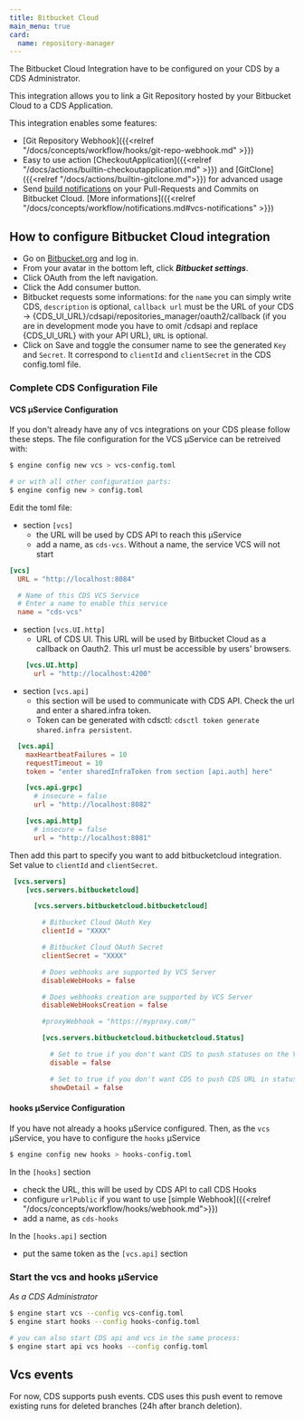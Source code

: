 ```yaml
---
title: Bitbucket Cloud
main_menu: true
card: 
  name: repository-manager
---
```


The Bitbucket Cloud Integration have to be configured on your CDS by a CDS Administrator.

This integration allows you to link a Git Repository hosted by your Bitbucket Cloud
to a CDS Application.

This integration enables some features:

 - [Git Repository Webhook]({{<relref "/docs/concepts/workflow/hooks/git-repo-webhook.md" >}})
 - Easy to use action [CheckoutApplication]({{<relref "/docs/actions/builtin-checkoutapplication.md" >}}) and [GitClone]({{<relref "/docs/actions/builtin-gitclone.md">}}) for advanced usage
 - Send [build notifications](https://confluence.atlassian.com/bitbucket/check-build-status-in-a-pull-request-945541505.html) on your Pull-Requests and Commits on Bitbucket Cloud. [More informations]({{<relref "/docs/concepts/workflow/notifications.md#vcs-notifications" >}})

## How to configure Bitbucket Cloud integration

+ Go on [Bitbucket.org](https://bitbucket.org/dashboard/overview) and log in.
+ From your avatar in the bottom left, click ***Bitbucket settings***.
+ Click OAuth from the left navigation.
+ Click the Add consumer button.
+ Bitbucket requests some informations: for the `name` you can simply write CDS, `description` is optional, `callback url` must be the URL of your CDS -> {CDS_UI_URL}/cdsapi/repositories_manager/oauth2/callback (if you are in development mode you have to omit /cdsapi and replace {CDS_UI_URL} with your API URL), `URL` is optional.
+ Click on Save and toggle the consumer name to see the generated `Key` and `Secret`. It correspond to `clientId` and `clientSecret` in the CDS config.toml file.

### Complete CDS Configuration File

#### VCS µService Configuration

If you don't already have any of vcs integrations on your CDS please follow these steps. The file configuration for the VCS µService can be retreived with:

```bash
$ engine config new vcs > vcs-config.toml

# or with all other configuration parts:
$ engine config new > config.toml
```

Edit the toml file:

- section `[vcs]`
  - the URL will be used by CDS API to reach this µService
  - add a name, as `cds-vcs`. Without a name, the service VCS will not start
  
```toml
[vcs]
  URL = "http://localhost:8084"

  # Name of this CDS VCS Service
  # Enter a name to enable this service
  name = "cds-vcs"
```

- section `[vcs.UI.http]`
  - URL of CDS UI. This URL will be used by Bitbucket Cloud as a callback on Oauth2. This url must be accessible by users' browsers.
  
```toml
    [vcs.UI.http]
      url = "http://localhost:4200"
```

- section `[vcs.api]`
  - this section will be used to communicate with CDS API. Check the url and enter a shared.infra token.
  - Token can be generated with cdsctl: `cdsctl token generate shared.infra persistent`.

```toml
  [vcs.api]
    maxHeartbeatFailures = 10
    requestTimeout = 10
    token = "enter sharedInfraToken from section [api.auth] here"

    [vcs.api.grpc]
      # insecure = false
      url = "http://localhost:8082"

    [vcs.api.http]
      # insecure = false
      url = "http://localhost:8081"
```

Then add this part to specify you want to add bitbucketcloud integration. Set value to `clientId` and `clientSecret`.

```toml
 [vcs.servers]
    [vcs.servers.bitbucketcloud]

      [vcs.servers.bitbucketcloud.bitbucketcloud]

        # Bitbucket Cloud OAuth Key
        clientId = "XXXX"

        # Bitbucket Cloud OAuth Secret
        clientSecret = "XXXX"

        # Does webhooks are supported by VCS Server
        disableWebHooks = false

        # Does webhooks creation are supported by VCS Server
        disableWebHooksCreation = false

        #proxyWebhook = "https://myproxy.com/"

        [vcs.servers.bitbucketcloud.bitbucketcloud.Status]

          # Set to true if you don't want CDS to push statuses on the VCS server
          disable = false

          # Set to true if you don't want CDS to push CDS URL in statuses on the VCS server
          showDetail = false
```

#### hooks µService Configuration

If you have not already a hooks µService configured. Then, as the `vcs` µService, you have to configure the `hooks` µService

```bash
$ engine config new hooks > hooks-config.toml
```

In the `[hooks]` section

- check the URL, this will be used by CDS API to call CDS Hooks
- configure `urlPublic` if you want to use [simple Webhook]({{<relref "/docs/concepts/workflow/hooks/webhook.md">}})
- add a name, as `cds-hooks`

In the `[hooks.api]` section

- put the same token as the `[vcs.api]` section


### Start the vcs and hooks µService

*As a CDS Administrator* 

```bash
$ engine start vcs --config vcs-config.toml
$ engine start hooks --config hooks-config.toml

# you can also start CDS api and vcs in the same process:
$ engine start api vcs hooks --config config.toml
```

## Vcs events

For now, CDS supports push events. CDS uses this push event to remove existing runs for deleted branches (24h after branch deletion).
